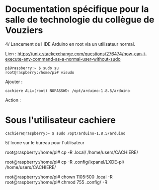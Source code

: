 Documentation spécifique pour la salle de technologie du collègue de Vouziers
=============================================================================


4/ Lancement de l'IDE Arduino en root via un utilisateur normal.

Lien : https://unix.stackexchange.com/questions/276474/how-can-i-execute-any-command-as-a-normal-user-without-sudo

```
pi@raspberry:~ $ sudo su
root@raspberry:/home/pi# visudo 
```

Ajouter : 

```
cachiere ALL=(root) NOPASSWD: /opt/arduino-1.8.5/arduino
```


Action : 
# Sous l'utilisateur cachiere
```
cachiere@raspberry:~ $ sudo /opt/arduino-1.8.5/arduino
```


5/ Icone sur le bureau pour l'utilisateur

root@raspberry:/home/pi# cp -R .local/ /home/users/CACHIERE/

root@raspberry:/home/pi# cp -R .config/lxpanel/LXDE-pi/ /home/users/CACHIERE/

root@raspberry:/home/pi# chown 1105:500 .local -R
root@raspberry:/home/pi# chmod 755 .config/ -R
